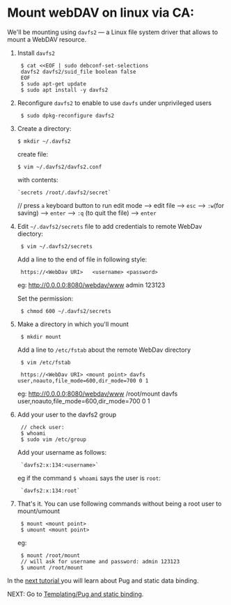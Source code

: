 # Mount webDAV on linux via CA:

We'll be mounting using `davfs2` — a Linux file system driver that allows to mount a WebDAV resource.

1. Install `davfs2`

		$ cat <<EOF | sudo debconf-set-selections
		davfs2 davfs2/suid_file boolean false
		EOF
		$ sudo apt-get update
		$ sudo apt install -y davfs2

1. Reconfigure `davfs2` to enable to use `davfs` under unprivileged users

    	$ sudo dpkg-reconfigure davfs2

1.  Create a directory: 

		$ mkdir ~/.davfs2

    create file:

    	$ vim ~/.davfs2/davfs2.conf

    with contents:

		`secrets /root/.davfs2/secret`

    // press `a` keyboard button to run edit mode --> edit file --> `esc` --> `:w`(for saving) --> `enter` --> `:q` (to quit the file) --> `enter` 

1. Edit `~/.davfs2/secrets` file to add credentials to remote WebDav diectory:

    	$ vim ~/.davfs2/secrets

    Add a line to the end of file in following style:

		https://<WebDav URI>   <username> <password>

    eg: 
		http://0.0.0.0:8080/webdav/www  admin 123123

    Set the permission: 

		$ chmod 600 ~/.davfs2/secrets

1. Make a directory in which you'll mount

    	$ mkdir mount

    Add a line to `/etc/fstab` about the remote WebDav directory

    	$ vim /etc/fstab

		https://<WebDav URI> <mount point> davfs user,noauto,file_mode=600,dir_mode=700 0 1

    eg:
		http://0.0.0.0:8080/webdav/www /root/mount davfs user,noauto,file_mode=600,dir_mode=700 0 1

1. Add your user to the davfs2 group

		// check user:
		$ whoami
		$ sudo vim /etc/group

    Add your username as follows:

		`davfs2:x:134:<username>`

    eg if the command `$ whoami` says the user is `root`:

		`davfs2:x:134:root`

1. That's it. You can use following commands without being a root user to mount/umount

		$ mount <mount point>
		$ umount <mount point>

    eg:

		$ mount /root/mount
		// will ask for username and password: admin 123123
		$ umount /root/mount

In the [next tutorial ](/pug_static_data/) you will learn about Pug and static data binding.

NEXT: Go to [Templating/Pug and static binding](/pug_static_data/).

